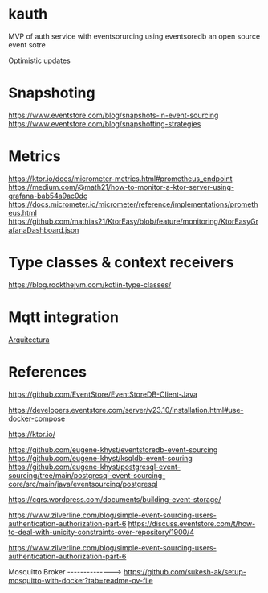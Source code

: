 kauth
=====

MVP of auth service with eventsorurcing using eventsoredb an open source event sotre


Optimistic updates


Snapshoting
===========

https://www.eventstore.com/blog/snapshots-in-event-sourcing
https://www.eventstore.com/blog/snapshotting-strategies


Metrics
=======

https://ktor.io/docs/micrometer-metrics.html#prometheus_endpoint
https://medium.com/@math21/how-to-monitor-a-ktor-server-using-grafana-bab54a9ac0dc
https://docs.micrometer.io/micrometer/reference/implementations/prometheus.html
https://github.com/mathias21/KtorEasy/blob/feature/monitoring/KtorEasyGrafanaDashboard.json

Type classes & context receivers
================================

https://blog.rockthejvm.com/kotlin-type-classes/

Mqtt integration
================
[Arquitectura](https://excalidraw.com/#room=3a9874700d8b76e32c61,l_QWfLG-qK3TJQ-p5h42Sg)

References
==========

https://github.com/EventStore/EventStoreDB-Client-Java

https://developers.eventstore.com/server/v23.10/installation.html#use-docker-compose

https://ktor.io/

https://github.com/eugene-khyst/eventstoredb-event-sourcing
https://github.com/eugene-khyst/ksqldb-event-souring
https://github.com/eugene-khyst/postgresql-event-sourcing/tree/main/postgresql-event-sourcing-core/src/main/java/eventsourcing/postgresql

https://cqrs.wordpress.com/documents/building-event-storage/


https://www.zilverline.com/blog/simple-event-sourcing-users-authentication-authorization-part-6
https://discuss.eventstore.com/t/how-to-deal-with-unicity-constraints-over-repository/1900/4

https://www.zilverline.com/blog/simple-event-sourcing-users-authentication-authorization-part-6

Mosquitto Broker  --------------> https://github.com/sukesh-ak/setup-mosquitto-with-docker?tab=readme-ov-file
